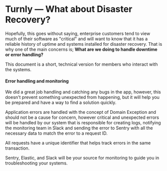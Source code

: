 # Turnly — What about Disaster Recovery?

Hopefully, this goes without saying, enterprise customers tend to view much of their software
as "critical" and will want to know that it has a reliable history of uptime and systems installed
for disaster recovery. That is why one of the main concerns is;
**What are we doing to handle downtime or error handling?**

This document is a short, technical version for members who interact with the systems.

#### Error handling and monitoring

We did a great job handling and catching any bugs in the app, however, this doesn't
prevent something unexpected from happening, but it will help you be prepared
and have a way to find a solution quickly.

Application errors are handled with the concept of Domain Exception and should
not be a cause for concern, however critical and unexpected errors will be handled by our
system that is responsible for creating logs, notifying the monitoring team in Slack and
sending the error to Sentry with all the necessary data to match the error to a request ID.

All requests have a unique identifier that helps track errors in the same transaction.

Sentry, Elastic, and Slack will be your source for monitoring to guide you in troubleshooting your systems.
